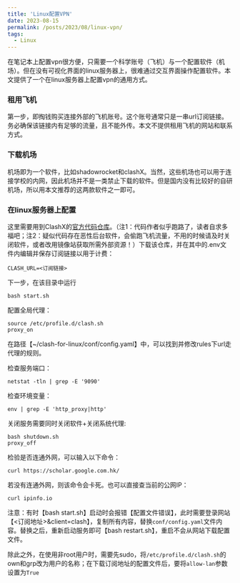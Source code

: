 ```yaml
---
title: 'Linux配置VPN'
date: 2023-08-15
permalink: /posts/2023/08/linux-vpn/
tags:
  - Linux
---
```


在笔记本上配置vpn很方便，只需要一个科学账号（飞机）与一个配置软件（机场）。但在没有可视化界面的linux服务器上，很难通过交互界面操作配置软件。本文提供了一个在linux服务器上配置vpn的通用方式。

### 租用飞机

第一步，即掏钱购买连接外部的飞机账号。这个账号通常只是一串url订阅链接。务必确保该链接内有足够的流量，且不能外传。本文不提供租用飞机的网站和联系方式。

### 下载机场

机场即为一个软件，比如shadowrocket和clashX。当然，这些机场也可以用于连接学校的内网，因此机场并不是一类禁止下载的软件。但是国内没有比较好的自研机场，所以用本文推荐的这两款软件之一即可。

### 在linux服务器上配置

这里需要用到ClashX的[官方代码仓库](https://github.com/wanhebin/clash-for-linux)。（注1：代码作者似乎跑路了，读者自求多福吧；注2：疑似代码存在恶性后台软件，会偷跑飞机流量，不用的时候请及时关闭软件，或者改用镜像站获取所需外部资源！）下载该仓库，并在其中的.env文件内编辑并保存订阅链接以用于计费：
```shell
CLASH_URL=<订阅链接>
```
下一步，在该目录中运行
```shell
bash start.sh
```
配置全局代理：
```shell
source /etc/profile.d/clash.sh
proxy_on
```

在路径【~/clash-for-linux/conf/config.yaml】中，可以找到并修改rules下url走代理的规则。


检查服务端口：
```shell
netstat -tln | grep -E '9090'
```

检查环境变量：
```shell
env | grep -E 'http_proxy|http'
```

关闭服务需要同时关闭软件+关闭系统代理:
```shell
bash shutdown.sh
proxy_off
```


检验是否连通外网，可以输入以下命令：
```shell
curl https://scholar.google.com.hk/
```
若没有连通外网，则该命令会卡死。也可以直接查当前的公网IP：
```shell
curl ipinfo.io
```

注意：有时【bash start.sh】启动时会报错【配置文件错误】，此时需要登录网站【\<订阅地址\>&client=clash】，复制所有内容，替换```conf/config.yaml```文件内容。替换之后，重新启动服务即可【bash restart.sh】，重启不会从网站下载配置文件。

除此之外，在使用非root用户时，需要先sudo，将```/etc/profile.d/clash.sh```的own和grp改为用户的名称；在下载订阅地址的配置文件后，要将```allow-lan```参数设置为```True```


